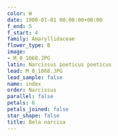 ```yaml
---
color: W
date: 1900-01-01 00:00:00+00:00
f_end: 5
f_start: 4
family: Amaryllidaceae
flower_type: B
image:
- M_0_1068.JPG
latin: Narcissus poeticus poeticus
lead: M_0_1068.JPG
lead_sample: false
name: index
order: Narcissus
parallel: false
petals: 6
petals_joined: false
star_shape: false
title: Bela narcisa
---
```


